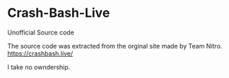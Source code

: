 # Crash-Bash-Live
Unofficial Source code

The source code was extracted from the orginal site made by Team Nitro.
https://crashbash.live/

I take no owndership. 
